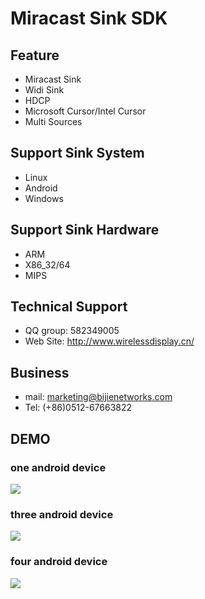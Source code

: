 Miracast Sink SDK
=====
Feature
-----
* Miracast Sink
* Widi Sink
* HDCP
* Microsoft Cursor/Intel Cursor
* Multi Sources

Support Sink System
-----
* Linux
* Android
* Windows

Support Sink Hardware
------
* ARM
* X86_32/64
* MIPS

Technical Support
-----
* QQ group: 582349005
* Web Site: http://www.wirelessdisplay.cn/

Business
---
* mail: marketing@bijienetworks.com
* Tel: (+86)0512-67663822

DEMO
-----

### one android device
![](https://github.com/wirelessdisplay/Miracast/blob/master/miracast_1.jpg)

### three android device
![](https://github.com/wirelessdisplay/Miracast/blob/master/miracast_3.jpg)

### four android device
![](https://github.com/wirelessdisplay/Miracast/blob/master/miracast_4.jpg)

